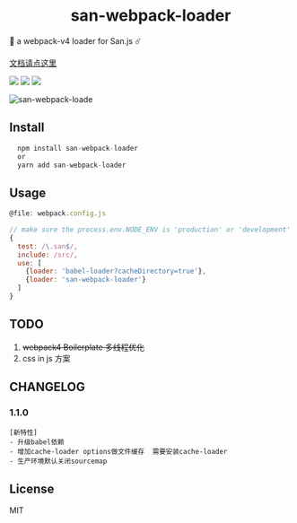 
<div align="center">
    <h1> san-webpack-loader</h1>
</div> 

🌈 a webpack-v4 loader for San.js ☄️

[文档请点这里](https://jiangjiu.github.io/san-webpack-loader/#/README)

![](https://img.shields.io/github/release/jiangjiu/san-webpack-loader.svg)
![](http://progressed.io/bar/80?title=done)
![](https://img.shields.io/npm/dt/san-webpack-loader.svg)

![san-webpack-loade](http://ov35lvdq9.bkt.clouddn.com/san-webpack-hot.gif)

## Install

```js
  npm install san-webpack-loader
  or
  yarn add san-webpack-loader
```
## Usage

```js
@file: webpack.config.js

// make sure the process.env.NODE_ENV is 'production' or 'development'
{
  test: /\.san$/,
  include: /src/,
  use: [
    {loader: 'babel-loader?cacheDirectory=true'},
    {loader: 'san-webpack-loader'}
  ]
}
```


## TODO
1. ~~webpack4 Boilerplate 多线程优化~~
2. css in js 方案

## CHANGELOG

### 1.1.0
    [新特性]
    - 升级babel依赖
    - 增加cache-loader options做文件缓存  需要安装cache-loader
    - 生产环境默认关闭sourcemap

## License
  MIT
